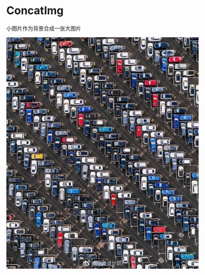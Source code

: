 # ConcatImg
小图片作为背景合成一张大图片



![images](https://github.com/SmallCao/ConcatImg/blob/master/images/a.jpg)
